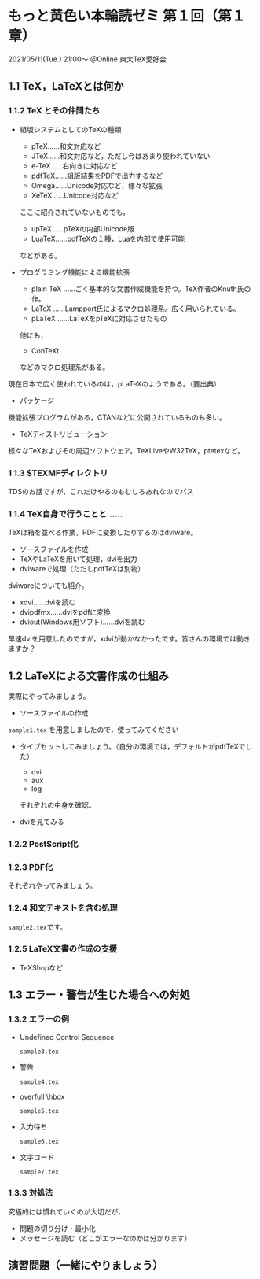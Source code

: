 # もっと黄色い本輪読ゼミ 第１回（第１章）

2021/05/11(Tue.) 21:00〜 ＠Online 東大TeX愛好会

## 1.1 TeX，LaTeXとは何か

### 1.1.2 TeX とその仲間たち

- 組版システムとしてのTeXの種類

    - pTeX……和文対応など
    - JTeX……和文対応など，ただし今はあまり使われていない
    - e-TeX……右向きに対応など
    - pdfTeX……組版結果をPDFで出力するなど
    - Omega……Unicode対応など，様々な拡張
    - XeTeX……Unicode対応など

    ここに紹介されていないものでも，
    - upTeX……pTeXの内部Unicode版
    - LuaTeX……pdfTeXの１種，Luaを内部で使用可能

    などがある。

- プログラミング機能による機能拡張

    - plain TeX ……ごく基本的な文書作成機能を持つ。TeX作者のKnuth氏の作。
    - LaTeX ……Lampport氏によるマクロ処理系。広く用いられている。
    - pLaTeX ……LaTeXをpTeXに対応させたもの

    他にも，
    - ConTeXt

    などのマクロ処理系がある。

現在日本で広く使われているのは，pLaTeXのようである。（要出典）

- パッケージ

機能拡張プログラムがある，CTANなどに公開されているものも多い。

- TeXディストリビューション

様々なTeXおよびその周辺ソフトウェア。TeXLiveやW32TeX，ptetexなど。

### 1.1.3 $TEXMFディレクトリ

TDSのお話ですが，これだけやるのもむしろあれなのでパス

### 1.1.4 TeX自身で行うことと……

TeXは箱を並べる作業，PDFに変換したりするのはdviware。

- ソースファイルを作成
- TeXやLaTeXを用いて処理，dviを出力
- dviwareで処理（ただしpdfTeXは別物）

dviwareについても紹介。

- xdvi……dviを読む
- dvipdfmx……dviをpdfに変換
- dviout(Windows用ソフト)……dviを読む

早速dviを用意したのですが，xdviが動かなかったです。皆さんの環境では動きますか？



## 1.2 LaTeXによる文書作成の仕組み

実際にやってみましょう。

- ソースファイルの作成

`sample1.tex` を用意しましたので，使ってみてください

- タイプセットしてみましょう。（自分の環境では，デフォルトがpdfTeXでした）
    - dvi
    - aux
    - log
    
    それぞれの中身を確認。

- dviを見てみる

### 1.2.2 PostScript化

### 1.2.3 PDF化

それぞれやってみましょう。

### 1.2.4 和文テキストを含む処理

`sample2.tex`です。


### 1.2.5 LaTeX文書の作成の支援

- TeXShopなど

## 1.3 エラー・警告が生じた場合への対処

### 1.3.2  エラーの例

- Undefined Control Sequence

    `sample3.tex`
- 警告

    `sample4.tex`
- overfull \hbox

    `sample5.tex`

- 入力待ち

    `sample6.tex`

- 文字コード

    `sample7.tex`

### 1.3.3  対処法

究極的には慣れていくのが大切だが，

- 問題の切り分け・最小化
- メッセージを読む（どこがエラーなのかは分かります）

## 演習問題（一緒にやりましょう）

